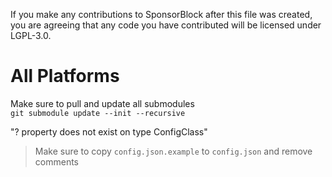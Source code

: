 If you make any contributions to SponsorBlock after this file was created, you are agreeing that any code you have contributed will be licensed under LGPL-3.0.

# All Platforms
Make sure to pull and update all submodules  
`git submodule update --init --recursive`

"? property does not exist on type ConfigClass"
> Make sure to copy `config.json.example` to `config.json` and remove comments